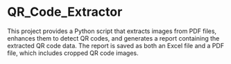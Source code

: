 # QR_Code_Extractor
This project provides a Python script that extracts images from PDF files, enhances them to detect QR codes, and generates a report containing the extracted QR code data. The report is saved as both an Excel file and a PDF file, which includes cropped QR code images.
